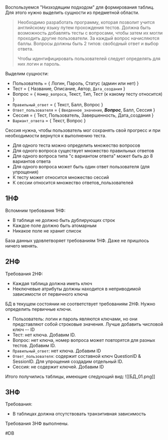 Воспользуемся "Низходящим подходом" для формирования таблиц. Для этого нужно выделить сущности из предметной области.

>Необходимо разработать программу, которая позволит учится английскому языку путем прохождения тестов. Должна быть возможность добавлять тесты с вопросами, чтобы затем их могли проходить другие пользователи. За каждый вопрос начисляются баллы. Вопросы должны быть 2 типов: свободный ответ и выбор ответа.
>
>Чтобы идентифицировать пользователей следует определять для них логин и пароль.

Выделим сущности:

* Пользователь = { Логин, Пароль, Статус (админ или нет) }
* Тест = { Название, Описание, Автор, `Дата_создания` }
* Вопрос = { `Номер_вопроса`, Текст, Тип, Тест (к какому тесту относится) }
* `Правильный_ответ` = { Текст, Балл, Вопрос }
* `Ответ_пользователя` = { `Введенное_значение`, _**Вопрос**_, Балл, Сессия }
* Сессия = { Тест, Пользователь, Завершенность, Дата_создания }
* `Вариант_ответа` = { Текст, Вопрос }

Сессия нужна, чтобы пользователь мог сохранять свой прогресс и при необходимости вернутся к выполнению теста.

- Для одного теста можно определить множество вопросов
- Для одного вопроса существует множество правильных ответов
- Для одного вопроса типа "с вариантом ответа" может быть до 8 вариантов ответа
- Для одного вопроса может быть один ответ пользователя (для упрощения)
- К тесту может относится множество сессий
- К сессии относится множество ответов_пользователей

## 1НФ

Вспомним требования 1НФ:
* В таблице не должно быть дублирующих строк
* Каждое поле должно быть атомарным
* Никакое поле не хранит список

База данных удовлетворяет требованиям 1НФ. Даже не пришлось ничего менять.

## 2НФ

Требования 2НФ:
* Каждая таблица должна иметь ключ
* Неключевые атрибуты должны находится в неприводимой зависимости от первичного ключа

БД в текущем состоянии не соответствует требованиям 2НФ. Нужно определить первичные ключи.
* Пользователь: логин и пароль являются ключами, но они представляют собой строковые значения. Лучше добавить числовой ключ -- ID
* Тест: нет ключа. Добавим ID.
* Вопрос: нет ключа, номер вопроса может повторятся для разных тестов. Добавим ID.
* `Правильный_ответ`: нет ключа. Добавим ID
* `Ответ_пользователя`: содержит составной ключ QuestionID & SessionID. Для упрощения создадим отдельный ID.
* Сессия: не содержит ключей. Добавим ID

Итого получились таблицы, имеющие следующий вид:
![[БД_01.png]]

## 3НФ

Требования:
* В таблицах должна отсутствовать транзитивная зависимость

Требования 3НФ выполнены.

#DB